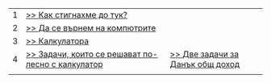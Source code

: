 |   |   |   |
|---|---|---|
| 1 |[>> Как стигнахме до тук?](s01.md)|
| 2 |[>> Да се върнем на компютрите](s02.md)|
| 3 |[>> Калкулатора](s03.md)|
| 4 |[>> Задачи, които се решават по-лесно с калкулатор](s04.md) | [>> Две задачи за Данък общ доход](s04p.md)|
|   |   |